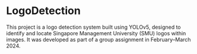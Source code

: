 # LogoDetection
This project is a logo detection system built using YOLOv5, designed to identify and locate Singapore Management University (SMU) logos within images. It was developed as part of a group assignment in February–March 2024.
